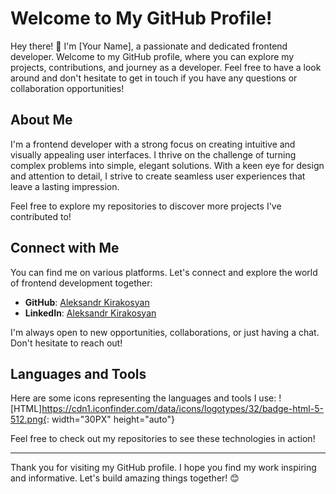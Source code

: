 # Welcome to My GitHub Profile!

Hey there! 👋 I'm [Your Name], a passionate and dedicated frontend developer. Welcome to my GitHub profile, where you can explore my projects, contributions, and journey as a developer. Feel free to have a look around and don't hesitate to get in touch if you have any questions or collaboration opportunities!

## About Me

I'm a frontend developer with a strong focus on creating intuitive and visually appealing user interfaces. I thrive on the challenge of turning complex problems into simple, elegant solutions. With a keen eye for design and attention to detail, I strive to create seamless user experiences that leave a lasting impression.

Feel free to explore my repositories to discover more projects I've contributed to!

## Connect with Me

You can find me on various platforms. Let's connect and explore the world of frontend development together:

- **GitHub**: [Aleksandr Kirakosyan](https://github.com/aleksandr-kirakosyan)
- **LinkedIn**: [Aleksandr Kirakosyan](https://www.linkedin.com/in/aleksandrkiraks/)

I'm always open to new opportunities, collaborations, or just having a chat. Don't hesitate to reach out!

## Languages and Tools

Here are some icons representing the languages and tools I use:
![HTML]https://cdn1.iconfinder.com/data/icons/logotypes/32/badge-html-5-512.png{: width="30PX" height="auto"} 

Feel free to check out my repositories to see these technologies in action!

---

Thank you for visiting my GitHub profile. I hope you find my work inspiring and informative. Let's build amazing things together! 😊

